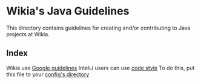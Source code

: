# Wikia's Java Guidelines

This directory contains guidelines for creating and/or contributing to Java projects at Wikia.

## Index

Wikia use [Google guidelines](https://google-styleguide.googlecode.com/svn/trunk/javaguide.html)
InteliJ users can use [code style](https://google-styleguide.googlecode.com/svn/trunk/intellij-java-google-style.xml)
To do this, put this file to your [config's directory](https://intellij-support.jetbrains.com/entries/23358108-Directories-used-by-the-IDE-to-store-settings-caches-plugins-and-logs)
